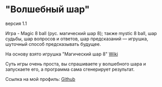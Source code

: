 # "Волшебный шар"
версия 1.1

Игра - Magic 8 ball (рус. магический шар 8); также mystic 8 ball, шар судьбы, шар вопросов и ответов, шар предсказаний — игрушка, шуточный способ предсказывать будущее.

На основу взято игрушка "Магический шар 8" [Wiki](https://ru.wikipedia.org/wiki/Magic_8_ball)

Суть игры очень проста, вы спрашиваете у волшебного шара и запускаете его, а программа сама сгенерирует результат.

Сcылка на мой профиль: [Github](https://github.com/Esgeri)
